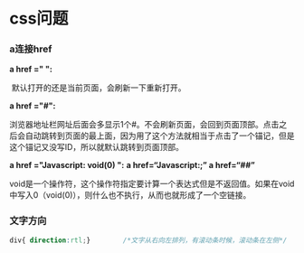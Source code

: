 # css问题

### a连接href

**a href =" ":**

​	 默认打开的还是当前页面，会刷新一下重新打开。

**a href ="#":**

​	 浏览器地址栏网址后面会多显示1个#。不会刷新页面，会回到页面顶部。点击之后会自动跳转到页面的最上面，因为用了这个方法就相当于点击了一个锚记，但是这个锚记又没写ID，所以就默认跳转到页面顶部。

**a href ="Javascript: void(0) ":**		**a href=“Javascript:;”       a href=“##”**   

​	void是一个操作符，这个操作符指定要计算一个表达式但是不返回值。如果在void中写入0（void(0)），则什么也不执行，从而也就形成了一个空链接。

### 文字方向

```css
div{ direction:rtl;}		/*文字从右向左排列，有滚动条时候，滚动条在左侧*/
```